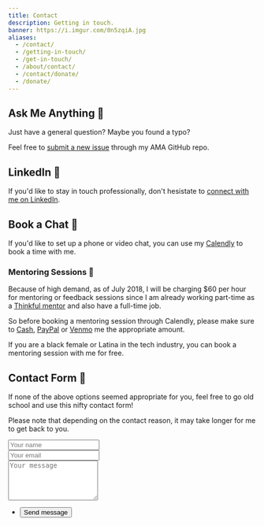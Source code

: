 ```yaml
---
title: Contact
description: Getting in touch.
banner: https://i.imgur.com/0n5zqiA.jpg
aliases:
  - /contact/
  - /getting-in-touch/
  - /get-in-touch/
  - /about/contact/
  - /contact/donate/
  - /donate/
---
```


## Ask Me Anything 🤔️

Just have a general question? Maybe you found a typo?

Feel free to [submit a new issue](//github.com/fvcproductions/ama/issues/new) through my AMA GitHub repo.

## LinkedIn 💼️

If you'd like to stay in touch professionally, don't hesistate to [connect with me on LinkedIn](//linkedin.com/in/fvcproductions).

## Book a Chat 📅

If you'd like to set up a phone or video chat, you can use my [Calendly](//calendly.com/fvcproductions) to book a time with me.

### Mentoring Sessions 💛️

Because of high demand, as of July 2018, I will be charging $60 per hour for mentoring or feedback sessions since I am already working part-time as a [Thinkful mentor](//www.thinkful.com/mentors/) and also have a full-time job.

So before booking a mentoring session through Calendly, please make sure to [Cash](//cash.me/$fvcprdxs), [PayPal](//paypal.me/fvcproductions) or [Venmo](//venmo.com/fvcproductions) me the appropriate amount.

If you are a black female or Latina in the tech industry, you can book a mentoring session with me for free.

## Contact Form 📼

If none of the above options seemed appropriate for you, feel free to go old school and use this nifty contact form!

Please note that depending on the contact reason, it may take longer for me to get back to you.

<section class="contact-form">
<form method="POST" action="https://formspree.io/hello@fvcproductions.com">
<div class="field half first">
<input autocomplete="on" type="text" name="name" placeholder="Your name">
</div>
<div class="field half">
<input autocomplete="on" type="email" name="email" placeholder="Your email">
</div>
<div class="field">
<textarea spellcheck="true" rows="5" name="message" id="message" placeholder="Your message"></textarea>
</div>
<ul class="actions">
<li>
<input type="submit" value="Send message" class="button big">
</li>
</ul>
<input type="hidden" name="_subject" value="FVCproductions - New Contact Message" />
</form>
</section>

